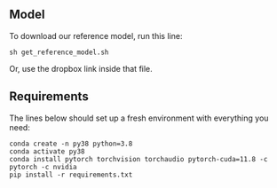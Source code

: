 

## Model

To download our reference model, run this line:

```
sh get_reference_model.sh
```

Or, use the dropbox link inside that file. 


## Requirements

The lines below should set up a fresh environment with everything you need: 

```
conda create -n py38 python=3.8
conda activate py38
conda install pytorch torchvision torchaudio pytorch-cuda=11.8 -c pytorch -c nvidia
pip install -r requirements.txt
```